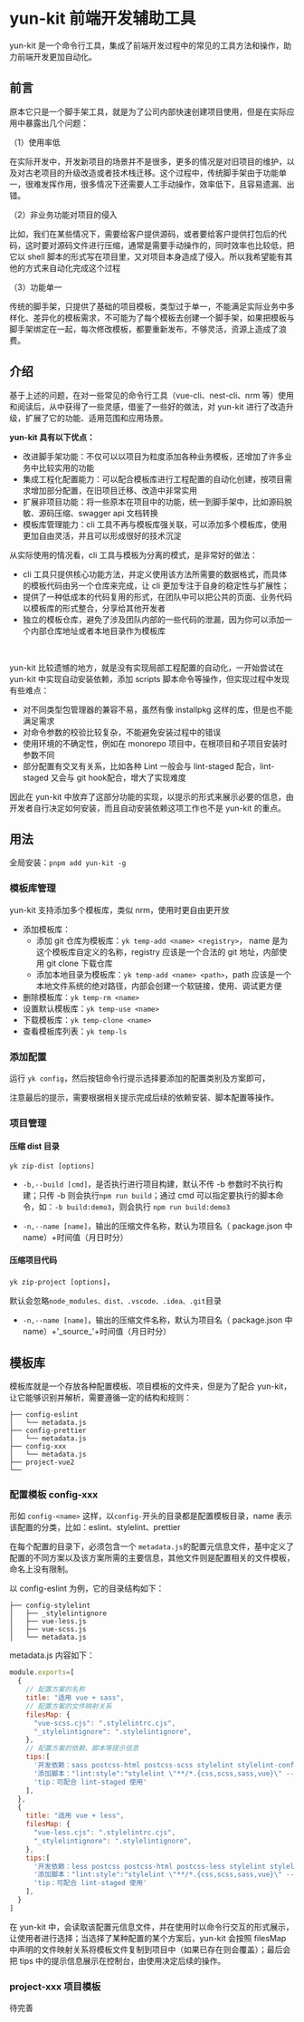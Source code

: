 <h1> yun-kit 前端开发辅助工具</h1>



yun-kit 是一个命令行工具，集成了前端开发过程中的常见的工具方法和操作，助力前端开发更加自动化。



## 前言

原本它只是一个脚手架工具，就是为了公司内部快速创建项目使用，但是在实际应用中暴露出几个问题：

（1）使用率低

在实际开发中，开发新项目的场景并不是很多，更多的情况是对旧项目的维护，以及对古老项目的升级改造或者技术栈迁移。这个过程中，传统脚手架由于功能单一，很难发挥作用，很多情况下还需要人工手动操作，效率低下，且容易遗漏、出错。

（2）非业务功能对项目的侵入

比如，我们在某些情况下，需要给客户提供源码，或者要给客户提供打包后的代码，这时要对源码文件进行压缩，通常是需要手动操作的，同时效率也比较低，把它以 shell 脚本的形式写在项目里，又对项目本身造成了侵入。所以我希望能有其他的方式来自动化完成这个过程

（3）功能单一

传统的脚手架，只提供了基础的项目模板，类型过于单一，不能满足实际业务中多样化、差异化的模板需求，不可能为了每个模板去创建一个脚手架，如果把模板与脚手架绑定在一起，每次修改模板，都要重新发布，不够灵活，资源上造成了浪费。



## 介绍

基于上述的问题，在对一些常见的命令行工具（vue-cli、nest-cli、nrm 等）使用和阅读后，从中获得了一些灵感，借鉴了一些好的做法，对 yun-kit 进行了改造升级，扩展了它的功能、适用范围和应用场景。

**yun-kit 具有以下优点：**

- 改进脚手架功能：不仅可以以项目为粒度添加各种业务模板，还增加了许多业务中比较实用的功能
- 集成工程化配置能力：可以配合模板库进行工程配置的自动化创建，按项目需求增加部分配置，在旧项目迁移、改造中非常实用
- 扩展非项目功能：将一些原本在项目中的功能，统一到脚手架中，比如源码脱敏、源码压缩、swagger api 文档转换
- 模板库管理能力：cli 工具不再与模板库强关联，可以添加多个模板库，使用更加自由灵活，并且可以形成很好的技术沉淀

从实际使用的情况看，cli 工具与模板为分离的模式，是非常好的做法：

- cli 工具只提供核心功能方法，并定义使用该方法所需要的数据格式，而具体的模板代码由另一个仓库来完成，让 cli 更加专注于自身的稳定性与扩展性；
- 提供了一种低成本的代码复用的形式，在团队中可以把公共的页面、业务代码以模板库的形式整合，分享给其他开发者
- 独立的模板仓库，避免了涉及团队内部的一些代码的泄漏，因为你可以添加一个内部仓库地址或者本地目录作为模板库

<br/>

yun-kit 比较遗憾的地方，就是没有实现局部工程配置的自动化，一开始尝试在 yun-kit 中实现自动安装依赖，添加 scripts 脚本命令等操作，但实现过程中发现有些难点：

- 对不同类型包管理器的兼容不易，虽然有像 installpkg 这样的库，但是也不能满足需求
- 对命令参数的校验比较复杂，不能避免安装过程中的错误
- 使用环境的不确定性，例如在 monorepo 项目中，在根项目和子项目安装时参数不同
- 部分配置有交叉有关系，比如各种 Lint 一般会与 lint-staged 配合，lint-staged 又会与 git hook配合，增大了实现难度

因此在 yun-kit 中放弃了这部分功能的实现，以提示的形式来展示必要的信息，由开发者自行决定如何安装，而且自动安装依赖这项工作也不是 yun-kit 的重点。



## 用法

全局安装：`pnpm add yun-kit -g`



### 模板库管理

yun-kit 支持添加多个模板库，类似 nrm，使用时更自由更开放

- 添加模板库：
  - 添加 git 仓库为模板库：`yk temp-add <name> <registry>`， name 是为这个模板库自定义的名称，registry 应该是一个合法的 git 地址，内部使用 git clone 下载仓库
  - 添加本地目录为模板库：`yk temp-add <name> <path>`，path 应该是一个本地文件系统的绝对路径，内部会创建一个软链接，使用、调试更方便
- 删除模板库：`yk temp-rm <name>`
- 设置默认模板库：`yk temp-use <name>`
- 下载模板库：`yk temp-clone <name>`
- 查看模板库列表：`yk temp-ls`



### 添加配置

运行 `yk config`，然后按钮命令行提示选择要添加的配置类别及方案即可，

注意最后的提示，需要根据相关提示完成后续的依赖安装、脚本配置等操作。



### 项目管理

#### 压缩 dist 目录

`yk zip-dist [options]`

- `-b,--build [cmd]`，是否执行进行项目构建，默认不传 -b 参数时不执行构建；只传 -b 则会执行`npm run build`；通过 cmd 可以指定要执行的脚本命令，如：`-b build:demo3`，则会执行 `npm run build:demo3`



- `-n,--name [name]`，输出的压缩文件名称，默认为项目名（ package.json 中 name）+时间值（月日时分）



#### 压缩项目代码

`yk zip-project [options]`，

默认会忽略`node_modules、dist、.vscode、.idea、.git`目录

- `-n,--name [name]`，输出的压缩文件名称，默认为项目名（ package.json 中 name）+'\_source\_'+时间值（月日时分）



## 模板库

模板库就是一个存放各种配置模板、项目模板的文件夹，但是为了配合 yun-kit，让它能够识别并解析，需要遵循一定的结构和规则：

```
├── config-eslint
│   └── metadata.js
├── config-prettier
│   └── metadata.js
├── config-xxx
│   └── metadata.js
├── project-vue2
└──
```



### 配置模板 config-xxx

形如 `config-<name>` 这样，以`config-`开头的目录都是配置模板目录，name 表示该配置的分类，比如：eslint、stylelint、prettier

在每个配置的目录下，必须包含一个 `metadata.js`的配置元信息文件，基中定义了配置的不同方案以及该方案所需的主要信息，其他文件则是配置相关的文件模板，命名上没有限制。

以 config-eslint 为例，它的目录结构如下：

```
├── config-stylelint
│   ├── _stylelintignore
│   ├── vue-less.js
│   ├── vue-scss.js
│   └── metadata.js
```

 metadata.js 内容如下：

```js
module.exports=[
  {
    // 配置方案的名称
    title: "适用 vue + sass",
    // 配置方案的文件映射关系
    filesMap: {
      "vue-scss.cjs": ".stylelintrc.cjs",
      "_stylelintignore": ".stylelintignore",
    },
    // 配置方案的依赖、脚本等提示信息
    tips:[
      '开发依赖：sass postcss-html postcss-scss stylelint stylelint-config-recess-order stylelint-config-recommended-vue stylelint-config-standard stylelint-config-standard-scss stylelint-prettier',
      '添加脚本："lint:style":"stylelint \"**/*.{css,scss,sass,vue}\" --allow-empty-input --fix"',
      'tip：可配合 lint-staged 使用'
    ],
  },
  {
    title: "适用 vue + less",
    filesMap: {
      "vue-less.cjs": ".stylelintrc.cjs",
      "_stylelintignore": ".stylelintignore",
    },
    tips:[
      '开发依赖：less postcss postcss-html postcss-less stylelint stylelint-config-recommended-vue stylelint-config-standard-vue stylelint-less stylelint-prettier',
      '添加脚本："lint:style":"stylelint \"**/*.{css,scss,sass,vue}\" --allow-empty-input --fix"',
      'tip：可配合 lint-staged 使用'
    ],
  }
]
```

在 yun-kit 中，会读取该配置元信息文件，并在使用时以命令行交互的形式展示，让使用者进行选择；当选择了某种配置的某个方案后，yun-kit 会按照 filesMap 中声明的文件映射关系将模板文件复制到项目中（如果已存在则会覆盖）；最后会把 tips 中的提示信息展示在控制台，由使用决定后续的操作。



### project-xxx 项目模板

待完善
